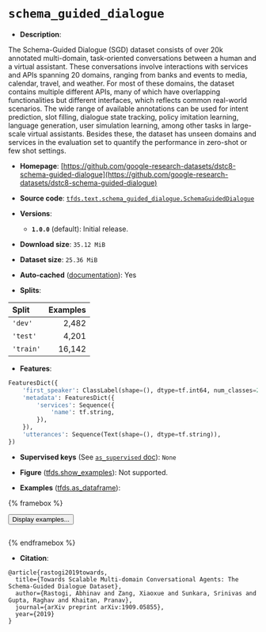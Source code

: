 <div itemscope itemtype="http://schema.org/Dataset">
  <div itemscope itemprop="includedInDataCatalog" itemtype="http://schema.org/DataCatalog">
    <meta itemprop="name" content="TensorFlow Datasets" />
  </div>
  <meta itemprop="name" content="schema_guided_dialogue" />
  <meta itemprop="description" content="The Schema-Guided Dialogue (SGD) dataset consists of over 20k annotated&#10;multi-domain, task-oriented conversations between a human and a virtual&#10;assistant. These conversations involve interactions with services and APIs&#10;spanning 20 domains, ranging from banks and events to media, calendar, travel,&#10;and weather. For most of these domains, the dataset contains multiple different&#10;APIs, many of which have overlapping functionalities but different interfaces,&#10;which reflects common real-world scenarios. The wide range of available&#10;annotations can be used for intent prediction, slot filling, dialogue state&#10;tracking, policy imitation learning, language generation, user simulation&#10;learning, among other tasks in large-scale virtual assistants. Besides these,&#10;the dataset has unseen domains and services in the evaluation set to quantify&#10;the performance in zero-shot or few shot settings.&#10;&#10;To use this dataset:&#10;&#10;```python&#10;import tensorflow_datasets as tfds&#10;&#10;ds = tfds.load(&#x27;schema_guided_dialogue&#x27;, split=&#x27;train&#x27;)&#10;for ex in ds.take(4):&#10;  print(ex)&#10;```&#10;&#10;See [the guide](https://www.tensorflow.org/datasets/overview) for more&#10;informations on [tensorflow_datasets](https://www.tensorflow.org/datasets).&#10;&#10;" />
  <meta itemprop="url" content="https://www.tensorflow.org/datasets/catalog/schema_guided_dialogue" />
  <meta itemprop="sameAs" content="https://github.com/google-research-datasets/dstc8-schema-guided-dialogue" />
  <meta itemprop="citation" content="@article{rastogi2019towards,&#10;  title={Towards Scalable Multi-domain Conversational Agents: The Schema-Guided Dialogue Dataset},&#10;  author={Rastogi, Abhinav and Zang, Xiaoxue and Sunkara, Srinivas and Gupta, Raghav and Khaitan, Pranav},&#10;  journal={arXiv preprint arXiv:1909.05855},&#10;  year={2019}&#10;}" />
</div>

# `schema_guided_dialogue`


*   **Description**:

The Schema-Guided Dialogue (SGD) dataset consists of over 20k annotated
multi-domain, task-oriented conversations between a human and a virtual
assistant. These conversations involve interactions with services and APIs
spanning 20 domains, ranging from banks and events to media, calendar, travel,
and weather. For most of these domains, the dataset contains multiple different
APIs, many of which have overlapping functionalities but different interfaces,
which reflects common real-world scenarios. The wide range of available
annotations can be used for intent prediction, slot filling, dialogue state
tracking, policy imitation learning, language generation, user simulation
learning, among other tasks in large-scale virtual assistants. Besides these,
the dataset has unseen domains and services in the evaluation set to quantify
the performance in zero-shot or few shot settings.

*   **Homepage**:
    [https://github.com/google-research-datasets/dstc8-schema-guided-dialogue](https://github.com/google-research-datasets/dstc8-schema-guided-dialogue)

*   **Source code**:
    [`tfds.text.schema_guided_dialogue.SchemaGuidedDialogue`](https://github.com/tensorflow/datasets/tree/master/tensorflow_datasets/text/schema_guided_dialogue/schema_guided_dialogue.py)

*   **Versions**:

    *   **`1.0.0`** (default): Initial release.

*   **Download size**: `35.12 MiB`

*   **Dataset size**: `25.36 MiB`

*   **Auto-cached**
    ([documentation](https://www.tensorflow.org/datasets/performances#auto-caching)):
    Yes

*   **Splits**:

Split     | Examples
:-------- | -------:
`'dev'`   | 2,482
`'test'`  | 4,201
`'train'` | 16,142

*   **Features**:

```python
FeaturesDict({
    'first_speaker': ClassLabel(shape=(), dtype=tf.int64, num_classes=2),
    'metadata': FeaturesDict({
        'services': Sequence({
            'name': tf.string,
        }),
    }),
    'utterances': Sequence(Text(shape=(), dtype=tf.string)),
})
```

*   **Supervised keys** (See
    [`as_supervised` doc](https://www.tensorflow.org/datasets/api_docs/python/tfds/load#args)):
    `None`

*   **Figure**
    ([tfds.show_examples](https://www.tensorflow.org/datasets/api_docs/python/tfds/visualization/show_examples)):
    Not supported.

*   **Examples**
    ([tfds.as_dataframe](https://www.tensorflow.org/datasets/api_docs/python/tfds/as_dataframe)):

<!-- mdformat off(HTML should not be auto-formatted) -->

{% framebox %}

<button id="displaydataframe">Display examples...</button>
<div id="dataframecontent" style="overflow-x:auto"></div>
<script src="https://www.gstatic.com/external_hosted/jquery2.min.js"></script>
<script>
var url = "https://storage.googleapis.com/tfds-data/visualization/dataframe/schema_guided_dialogue-1.0.0.html";
$(document).ready(() => {
  $("#displaydataframe").click((event) => {
    // Disable the button after clicking (dataframe loaded only once).
    $("#displaydataframe").prop("disabled", true);

    // Pre-fetch and display the content
    $.get(url, (data) => {
      $("#dataframecontent").html(data);
    }).fail(() => {
      $("#dataframecontent").html(
        'Error loading examples. If the error persist, please open '
        + 'a new issue.'
      );
    });
  });
});
</script>

{% endframebox %}

<!-- mdformat on -->

*   **Citation**:

```
@article{rastogi2019towards,
  title={Towards Scalable Multi-domain Conversational Agents: The Schema-Guided Dialogue Dataset},
  author={Rastogi, Abhinav and Zang, Xiaoxue and Sunkara, Srinivas and Gupta, Raghav and Khaitan, Pranav},
  journal={arXiv preprint arXiv:1909.05855},
  year={2019}
}
```
